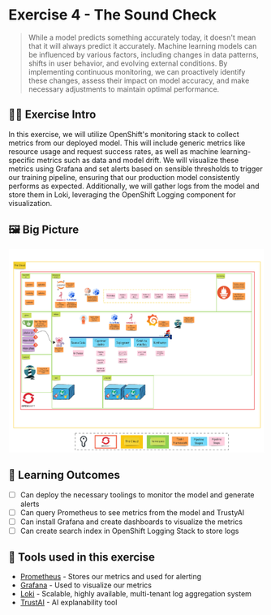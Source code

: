 # Exercise 4 - The Sound Check
>  While a model predicts something accurately today, it doesn't mean that it will always predict it accurately. Machine learning models can be influenced by various factors, including changes in data patterns, shifts in user behavior, and evolving external conditions. By implementing continuous monitoring, we can proactively identify these changes, assess their impact on model accuracy, and make necessary adjustments to maintain optimal performance.

## 👨‍🍳 Exercise Intro
In this exercise, we will utilize OpenShift's monitoring stack to collect metrics from our deployed model. This will include generic metrics like resource usage and request success rates, as well as machine learning-specific metrics such as data and model drift. We will visualize these metrics using Grafana and set alerts based on sensible thresholds to trigger our training pipeline, ensuring that our production model consistently performs as expected. Additionally, we will gather logs from the model and store them in Loki, leveraging the OpenShift Logging component for visualization.

## 🖼️ Big Picture

![big-picture-monitoring.jpg](./images/big-picture-monitoring.jpg)

## 🔮 Learning Outcomes

- [ ] Can deploy the necessary toolings to monitor the model and generate alerts
- [ ] Can query Prometheus to see metrics from the model and TrustyAI
- [ ] Can install Grafana and create dashboards to visualize the metrics
- [ ] Can create search index in OpenShift Logging Stack to store logs

## 🔨 Tools used in this exercise
* <span style="color:blue;">[Prometheus](https://prometheus.io/)</span> - Stores our metrics and used for alerting
* <span style="color:blue;">[Grafana](https://grafana.com/)</span> - Used to visualize our metrics
* <span style="color:blue;">[Loki](https://grafana.com/oss/loki/)</span> - Scalable, highly available, multi-tenant log aggregation system
* <span style="color:blue;">[TrustAI](https://trustyai-explainability.github.io/trustyai-site/main/main.html)</span> - AI explanability tool